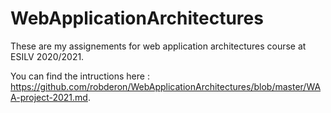 # WebApplicationArchitectures

These are my assignements for web application architectures course at ESILV 2020/2021.

You can find the intructions here : https://github.com/robderon/WebApplicationArchitectures/blob/master/WAA-project-2021.md.

